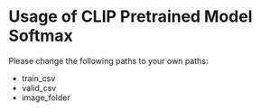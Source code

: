 
# Usage of CLIP Pretrained Model Softmax

Please change the following paths to your own paths:

- train_csv 
- valid_csv 
- image_folder
